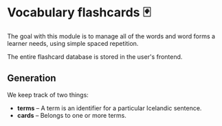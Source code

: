 # Vocabulary flashcards 🃏

The goal with this module is to manage all of the words and word forms a learner needs, using simple spaced repetition.

The entire flashcard database is stored in the user's frontend.

## Generation

We keep track of two things:

* **terms** – A term is an identifier for a particular Icelandic sentence.
* **cards** – Belongs to one or more terms.
